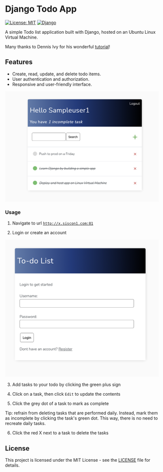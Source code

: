 # Django Todo App

[![License: MIT](https://img.shields.io/badge/License-MIT-yellow.svg)](https://opensource.org/licenses/MIT)
[![Django](https://img.shields.io/badge/Django-3.2-green.svg)](https://www.djangoproject.com/)

A simple Todo list application built with Django, hosted on an Ubuntu Linux Virtual Machine.

Many thanks to Dennis Ivy for his wonderful [tutorial](https://www.youtube.com/watch?v=llbtoQTt4qw)!

## Features

- Create, read, update, and delete todo items.
- User authentication and authorization.
- Responsive and user-friendly interface.


![Sample screen](static/sample_page.png)


### Usage

1. Navigate to url [`http://x.siscon1.com:81`](http://x.siscon1.com:81)

2. Login or create an account

![login](static/login.png)


3. Add tasks to your todo by clicking the green plus sign

4. Click on a task, then click `Edit` to update the contents

5. Click the grey dot of a task to mark as complete

Tip: refrain from deleting tasks that are performed daily. Instead, mark them as incomplete by clicking the task's green dot. This way, there is no need to recreate daily tasks.

6. Click the red X next to a task to delete the tasks

## License

This project is licensed under the MIT License - see the [LICENSE](LICENSE) file for details.
